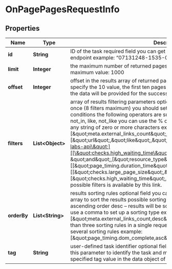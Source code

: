 

# OnPagePagesRequestInfo


## Properties

| Name | Type | Description | Notes |
|------------ | ------------- | ------------- | -------------|
|**id** | **String** | ID of the task required field you can get this ID in the response of the Task POST endpoint example: “07131248-1535-0216-1000-17384017ad04” |  [optional] |
|**limit** | **Integer** | the maximum number of returned pages optional field default value: 100 maximum value: 1000 |  [optional] |
|**offset** | **Integer** | offset in the results array of returned pages optional field default value: 0 if you specify the 10 value, the first ten pages in the results array will be omitted and the data will be provided for the successive pages |  [optional] |
|**filters** | **List&lt;Object&gt;** | array of results filtering parameters optional field you can add several filters at once (8 filters maximum) you should set a logical operator and, or between the conditions the following operators are supported: regex, &lt;, &lt;&#x3D;, &gt;, &gt;&#x3D;, &#x3D;, &lt;&gt;, in, not_in, like, not_like you can use the % operator with like and not_like to match any string of zero or more characters example: [\&quot;meta.external_links_count\&quot;,\&quot;&lt;&#x3D;\&quot;,50][\&quot;url\&quot;,\&quot;like\&quot;,\&quot;https://dataforseo.com/apis/dataforseo-labs-api\&quot;][[\&quot;checks.high_waiting_time\&quot;,\&quot;&#x3D;\&quot;,false], \&quot;and\&quot;,[\&quot;resource_type\&quot;,\&quot;&#x3D;\&quot;,\&quot;html\&quot;]][[\&quot;page_timing.duration_time\&quot;,\&quot;&lt;\&quot;,100],\&quot;and\&quot;,[[\&quot;checks.large_page_size\&quot;,\&quot;&#x3D;\&quot;,false],\&quot;or\&quot;,[\&quot;checks.high_waiting_time\&quot;,\&quot;&#x3D;\&quot;,false]]]The full list of possible filters is available by this link. |  [optional] |
|**orderBy** | **List&lt;String&gt;** | results sorting rules optional field you can use the same values as in the filters array to sort the results possible sorting types: asc – results will be sorted in the ascending order desc – results will be sorted in the descending order you should use a comma to set up a sorting type example: [\&quot;meta.external_links_count,desc\&quot;] note that you can set no more than three sorting rules in a single request you should use a comma to separate several sorting rules example: [\&quot;page_timing.dom_complete,asc\&quot;,\&quot;size,desc\&quot;] |  [optional] |
|**tag** | **String** | user-defined task identifier optional field the character limit is 255 you can use this parameter to identify the task and match it with the result you will find the specified tag value in the data object of the response |  [optional] |



